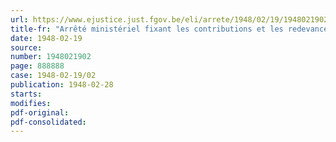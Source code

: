 ```yaml
---
url: https://www.ejustice.just.fgov.be/eli/arrete/1948/02/19/1948021902/justel
title-fr: "Arrêté ministériel fixant les contributions et les redevances définitives à caractère obligatoire, à verser au conseil professionnel de l'industrie des métaux non ferreux, en liquidation, pour les exercices 1945 et 1946"
date: 1948-02-19
source:
number: 1948021902
page: 888888
case: 1948-02-19/02
publication: 1948-02-28
starts:
modifies:
pdf-original:
pdf-consolidated:
---
```


